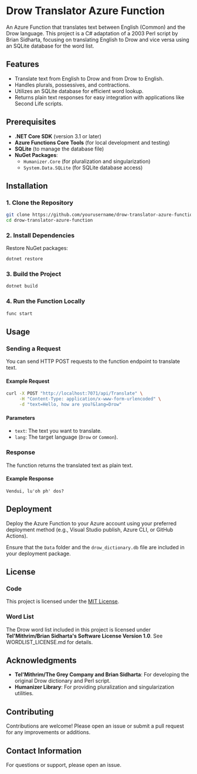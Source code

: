 # Drow Translator Azure Function

An Azure Function that translates text between English (Common) and the Drow language. This project is a C# adaptation of a 2003 Perl script by Brian Sidharta, focusing on translating English to Drow and vice versa using an SQLite database for the word list.

## Features

- Translate text from English to Drow and from Drow to English.
- Handles plurals, possessives, and contractions.
- Utilizes an SQLite database for efficient word lookup.
- Returns plain text responses for easy integration with applications like Second Life scripts.

## Prerequisites

- **.NET Core SDK** (version 3.1 or later)
- **Azure Functions Core Tools** (for local development and testing)
- **SQLite** (to manage the database file)
- **NuGet Packages**:
  - `Humanizer.Core` (for pluralization and singularization)
  - `System.Data.SQLite` (for SQLite database access)

## Installation

### 1. Clone the Repository

```bash
git clone https://github.com/yourusername/drow-translator-azure-function.git
cd drow-translator-azure-function
```

### 2. Install Dependencies

Restore NuGet packages:

```bash
dotnet restore
```

### 3. Build the Project

```bash
dotnet build
```

### 4. Run the Function Locally

```bash
func start
```

## Usage

### Sending a Request

You can send HTTP POST requests to the function endpoint to translate text.

#### Example Request

```bash
curl -X POST "http://localhost:7071/api/Translate" \
     -H "Content-Type: application/x-www-form-urlencoded" \
     -d "text=Hello, how are you?&lang=Drow"
```

#### Parameters

- `text`: The text you want to translate.
- `lang`: The target language (`Drow` or `Common`).

### Response

The function returns the translated text as plain text.

#### Example Response

```
Vendui, lu'oh ph' dos?
```

## Deployment

Deploy the Azure Function to your Azure account using your preferred deployment method (e.g., Visual Studio publish, Azure CLI, or GitHub Actions).

Ensure that the `Data` folder and the `drow_dictionary.db` file are included in your deployment package.

## License

### Code

This project is licensed under the [MIT License](LICENSE).

### Word List

The Drow word list included in this project is licensed under **Tel'Mithrim/Brian Sidharta's Software License Version 1.0**. See WORDLIST_LICENSE.md for details.

## Acknowledgments

- **Tel'Mithrim/The Grey Company and Brian Sidharta**: For developing the original Drow dictionary and Perl script.
- **Humanizer Library**: For providing pluralization and singularization utilities.

## Contributing

Contributions are welcome! Please open an issue or submit a pull request for any improvements or additions.

## Contact Information

For questions or support, please open an issue.
